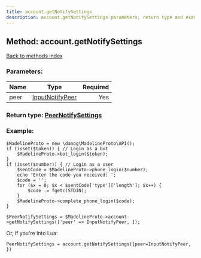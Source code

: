 ```yaml
---
title: account.getNotifySettings
description: account.getNotifySettings parameters, return type and example
---
```

## Method: account.getNotifySettings  
[Back to methods index](index.md)


### Parameters:

| Name     |    Type       | Required |
|----------|:-------------:|---------:|
|peer|[InputNotifyPeer](../types/InputNotifyPeer.md) | Yes|


### Return type: [PeerNotifySettings](../types/PeerNotifySettings.md)

### Example:


```
$MadelineProto = new \danog\MadelineProto\API();
if (isset($token)) { // Login as a bot
    $MadelineProto->bot_login($token);
}
if (isset($number)) { // Login as a user
    $sentCode = $MadelineProto->phone_login($number);
    echo 'Enter the code you received: ';
    $code = '';
    for ($x = 0; $x < $sentCode['type']['length']; $x++) {
        $code .= fgetc(STDIN);
    }
    $MadelineProto->complete_phone_login($code);
}

$PeerNotifySettings = $MadelineProto->account->getNotifySettings(['peer' => InputNotifyPeer, ]);
```

Or, if you're into Lua:

```
PeerNotifySettings = account.getNotifySettings({peer=InputNotifyPeer, })
```

